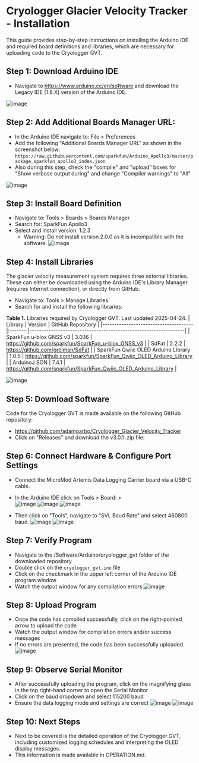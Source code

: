# Cryologger Glacier Velocity Tracker - Installation
This guide provides step-by-step instructions on installing the Arduino IDE and required board definitions and libraries, which are necessary for uploading code to the Cryologger GVT.

## Step 1: Download Arduino IDE  
* Navigate to https://www.arduino.cc/en/software and download the Legacy IDE (1.8.X) version of the Arduino IDE.

![image](/Images/arduino-ide-download.png)

## Step 2: Add Additional Boards Manager URL:
* In the Arduino IDE navigate to: File > Preferences
* Add the following "Additional Boards Manager URL" as shown in the screenshot below:
```https://raw.githubusercontent.com/sparkfun/Arduino_Apollo3/master/package_sparkfun_apollo3_index.json```
* Also during this step, check the "compile" and "upload" boxes for "Show verbose output during" and change "Compiler warnings" to "All"

![image](/Images/arduino-ide-preferences.png)

## Step 3: Install Board Definition
* Navigate to: Tools > Boards > Boards Manager
* Search for: SparkFun Apollo3
* Select and install version: 1.2.3
  * Warning: Do *not* install version 2.0.0 as it is incompatible with the software.
![image](/Images/arduino-ide-boards.png)

## Step 4: Install Libraries
The glacier velocity measurement system requires three external libraries. These can either be downloaded using the Arduino IDE's Library Manager (requires Internet connection), or directly from GitHub.

* Navigate to: Tools > Manage Libraries
* Search for and install the following libraries:

**Table 1.** Libraries required by Cryologger GVT. Last updated 2025-04-24.
| Library                              | Version | GitHub Repository                                               |
|--------------------------------------|:-------:|-----------------------------------------------------------------|
| SparkFun u-blox GNSS v3              |  3.0.16 | https://github.com/sparkfun/SparkFun_u-blox_GNSS_v3             |
| SdFat                                |  2.2.2  | https://github.com/greiman/SdFat                                |
| SparkFun Qwiic OLED Arduino Library  |  1.0.5  | https://github.com/sparkfun/SparkFun_Qwiic_OLED_Arduino_Library |
| ArduinoJ SON                         |  7.4.1  | https://github.com/sparkfun/SparkFun_Qwiic_OLED_Arduino_Library |

![image](/Images/arduino-ide-library.png)

## Step 5: Download Software
Code for the Cryologger GVT is made available on the following GitHub repository:
* https://github.com/adamgarbo/Cryologger_Glacier_Velocity_Tracker
* Click on "Releases" and download the v3.0.1 .zip file:

## Step 6: Connect Hardware & Configure Port Settings
* Connect the MicroMod Artemis Data Logging Carrier board via a USB-C cable. 
* In the Arduino IDE click on Tools > Board: >   
![image](/Images/arduino-ide-board-1.png)
![image](/Images/arduino-ide-board-2.png)
![image](/Images/arduino-ide-board-3.png)

* Then click on "Tools", navigate to "SVL Baud Rate" and select 460800 baud.
![image](/Images/arduino-ide-baud-1.png)
![image](/Images/arduino-ide-baud-2.png)

## Step 7: Verify Program
* Navigate to the /Software/Arduino/cryologger_gvt folder of the downloaded repository
* Double click on the `cryologger_gvt.ino` file
* Click on the checkmark in the upper left corner of the Arduino IDE program window
* Watch the output window for any compilation errors
![image](/Images/arduino-ide-verify.png)

## Step 8: Upload Program
* Once the code has compiled successfully, click on the right-pointed arrow to upload the code
* Watch the output window for compilation errors and/or success messages
* If no errors are presented, the code has been successfully uploaded.
![image](/Images/arduino-ide-upload.png)

## Step 9: Observe Serial Monitor
* After successfully uploading the program, click on the magnifying glass in the top right-hand corner to open the Serial Monitor
* Click on the baud dropdown and select 115200 baud
* Ensure the data logging mode and settings are correct
![image](/Images/arduino-ide-serial-monitor-1.png)
![image](/Images/arduino-ide-serial-monitor-2.png)

## Step 10: Next Steps
* Next to be covered is the detailed operation of the Cryologger GVT, including customized logging schedules and interpreting the OLED display messages.
* This information is made available in OPERATION.md.
